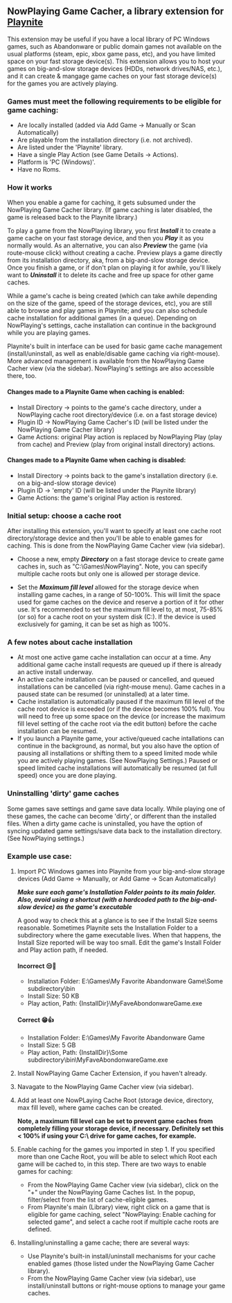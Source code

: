 ## NowPlaying Game Cacher, a library extension for [Playnite](https://github.com/JosefNemec/Playnite)

This extension may be useful if you have a local library of PC Windows games, such as Abandonware or public domain games not available on the usual platforms (steam, epic, xbox game pass, etc), and you have limited space on your fast storage device(s).  This extension allows you to host your games on big-and-slow storage devices (HDDs, network drives/NAS, etc.), and it can create & mangage game caches on your fast storage device(s) for the games you are actively playing. 

### Games must meet the following requirements to be eligible for game caching:
- Are locally installed (added via Add Game → Manually or Scan Automatically)
- Are playable from the installation directory (i.e. not archived).
- Are listed under the 'Playnite' library.
- Have a single Play Action (see Game Details → Actions).
- Platform is 'PC (Windows)'.
- Have no Roms.

### How it works

When you enable a game for caching, it gets subsumed under the NowPlaying Game Cacher library. (If game caching is later disabled, the game is released back to the Playnite library.)

To play a game from the NowPlaying library, you first ***Install*** it to create a game cache on your fast storage device, and then you ***Play*** it as you normally would.  As an alternative, you can also ***Preview*** the game (via route-mouse click) without creating a cache. Preview plays a game directly from its installation directory, aka, from a big-and-slow storage device.  Once you finish a game, or if don't plan on playing it for awhile, you'll likely want to ***Uninstall*** it to delete its cache and free up space for other game caches.

While a game's cache is being created (which can take awhile depending on the size of the game, speed of the storage devices, etc), you are still able to browse and play games in Playnite; and you can also schedule cache installation for additional games (in a queue).  Depending on NowPlaying's settings, cache installation can continue in the background while you are playing games.

Playnite's built in interface can be used for basic game cache management (install/uninstall, as well as enable/disable game caching via right-mouse).  More advanced management is available from the NowPlaying Game Cacher view (via the sidebar). NowPlaying's settings are also accessible there, too.

#### Changes made to a Playnite Game when caching is enabled:
- Install Directory → points to the game's cache directory, under a NowPlaying cache root directory/device (i.e. on a fast storage device)  
- Plugin ID → NowPlaying Game Cacher's ID (will be listed under the NowPlaying Game Cacher library)
- Game Actions: original Play action is replaced by NowPlaying Play (play from cache) and Preview (play from original install directory) actions.

#### Changes made to a Playnite Game when caching is disabled:
- Install Directory → points back to the game's installation directory (i.e. on a big-and-slow storage device)  
- Plugin ID → 'empty' ID (will be listed under the Playnite library)
- Game Actions: the game's original Play action is restored.

### Initial setup: choose a cache root
After installing this extension, you'll want to specify at least one cache root directory/storage device and then you'll be able to enable games for caching.  This is done from the NowPlaying Game Cacher view (via sidebar). 

- Choose a new, empty ***Directory*** on a fast storage device to create game caches in, such as "C:\Games\NowPlaying".  Note, you can specify multiple cache roots but only one is allowed per storage device.

- Set the ***Maximum fill level*** allowed for the storage device when installing game caches, in a range of 50-100%.  This will limit the space used for game caches on the device and reserve a portion of it for other use.  It's recommended to set the maximum fill level to, at most, 75-85% (or so) for a cache root on your system disk (C:).  If the device is used exclusively for gaming, it can be set as high as 100%.


### A few notes about cache installation
- At most one active game cache installation can occur at a time.  Any additional game cache install requests are queued up if there is already an active install underway.
- An active cache installation can be paused or cancelled, and queued installations can be cancelled (via right-mouse menu).  Game caches in a paused state can be resumed (or uninstalled) at a later time.
- Cache installation is automatically paused if the maximum fill level of the cache root device is exceeded (or if the device becomes 100% full).  You will need to free up some space on the device (or increase the maximum fill level setting of the cache root via the edit button) before the cache installation can be resumed.
- If you launch a Playnite game, your active/queued cache intallations can continue in the background, as normal, but you also have the option of pausing all installations or shifting them to a speed limited mode while you are actively playing games.  (See NowPlaying Settings.)  Paused or speed limited cache installations will automatically be resumed (at full speed) once you are done playing.

### Uninstalling 'dirty' game caches
Some games save settings and game save data locally. 
While playing one of these games, the cache can become 'dirty', or different than the installed files.
When a dirty game cache is uninstalled, you have the option of syncing updated game settings/save data back
to the installation directory. (See NowPlaying settings.)

### Example use case:

1. Import PC Windows games into Playnite from your big-and-slow storage devices (Add Game → Manually, or Add Game → Scan Automatically)

    ***Make sure each game's Installation Folder points to its main folder. Also, avoid using a shortcut (with a hardcoded path to the big-and-slow device) as the game's executable*** 
    
    A good way to check this at a glance is to see if the Install Size seems reasonable. Sometimes Playnite sets the Installation Folder to a subdirectory where the game executable lives.  When that happens, the Install Size reported will be way too small.  Edit the game's Install Folder and Play action path, if needed.

    #### Incorrect 😒🚫

    - Installation Folder:  E:\Games\My Favorite Abandonware Game\Some subdirectory\bin
    - Install Size: 50 KB
    - Play action, Path:  {InstallDir}\MyFaveAbondonwareGame.exe

    #### Correct 😁👍

    - Installation Folder:  E:\Games\My Favorite Abandonware Game
    - Install Size: 5 GB
    - Play action, Path:  {InstallDir}\Some subdirectory\bin\MyFaveAbondonwareGame.exe


2. Install NowPlaying Game Cacher Extension, if you haven't already.
3. Navagate to the NowPlaying Game Cacher view (via sidebar).
4. Add at least one NowPLaying Cache Root (storage device, directory, max fill level), where game caches can be created.

   **Note, a maximum fill level can be set to prevent game caches from completely filling your storage device, if necessary.
   Definitely set this < 100% if using your C:\ drive for game caches, for example.**


5. Enable caching for the games you imported in step 1.  If you specified more than one Cache Root, you will be able to select which Root each game will be cached to, in this step.  There are two ways to enable games for caching:

    - From the NowPlaying Game Cacher view (via sidebar), click on the "+" under the NowPlaying Game Caches list. In the popup,
    filter/select from the list of cache-eligible games.
    - From Playnite's main (Library) view, right click on a game that is eligible for game caching, select "NowPlaying: Enable caching for selected game", and select a cache root if multiple cache roots are defined. 


6. Installing/uninstalling a game cache; there are several ways:

    - Use Playnite's built-in install/uninstall mechanisms for your cache enabled games (those listed under the NowPlaying Game Cacher library).
    - From the NowPlaying Game Cacher view (via sidebar), use install/uninstall buttons or right-mouse options to manage your game caches.


